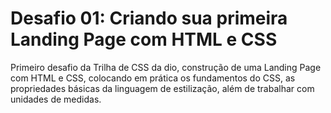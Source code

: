 # Desafio 01: Criando sua primeira Landing Page com HTML e CSS

Primeiro desafio da Trilha de CSS da dio, construção de uma Landing Page com HTML e CSS, colocando em prática os fundamentos do CSS, as propriedades básicas da linguagem de estilização, além de trabalhar com unidades de medidas.

